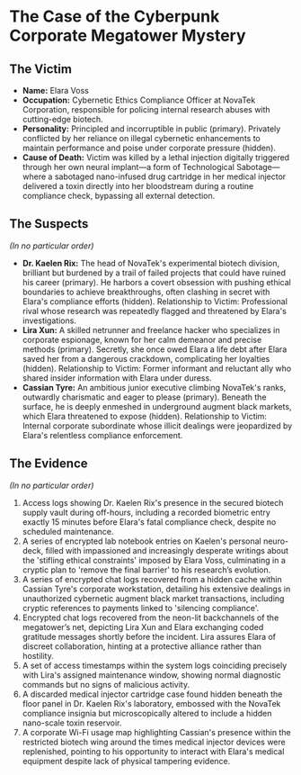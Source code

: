 # The Case of the Cyberpunk Corporate Megatower Mystery

## The Victim
- **Name:** Elara Voss
- **Occupation:** Cybernetic Ethics Compliance Officer at NovaTek Corporation, responsible for policing internal research abuses with cutting-edge biotech.
- **Personality:** Principled and incorruptible in public (primary). Privately conflicted by her reliance on illegal cybernetic enhancements to maintain performance and poise under corporate pressure (hidden).
- **Cause of Death:** Victim was killed by a lethal injection digitally triggered through her own neural implant—a form of Technological Sabotage—where a sabotaged nano-infused drug cartridge in her medical injector delivered a toxin directly into her bloodstream during a routine compliance check, bypassing all external detection.

## The Suspects
*(In no particular order)*
- **Dr. Kaelen Rix:** The head of NovaTek's experimental biotech division, brilliant but burdened by a trail of failed projects that could have ruined his career (primary). He harbors a covert obsession with pushing ethical boundaries to achieve breakthroughs, often clashing in secret with Elara's compliance efforts (hidden). Relationship to Victim: Professional rival whose research was repeatedly flagged and threatened by Elara's investigations.
- **Lira Xun:** A skilled netrunner and freelance hacker who specializes in corporate espionage, known for her calm demeanor and precise methods (primary). Secretly, she once owed Elara a life debt after Elara saved her from a dangerous crackdown, complicating her loyalties (hidden). Relationship to Victim: Former informant and reluctant ally who shared insider information with Elara under duress.
- **Cassian Tyre:** An ambitious junior executive climbing NovaTek's ranks, outwardly charismatic and eager to please (primary). Beneath the surface, he is deeply enmeshed in underground augment black markets, which Elara threatened to expose (hidden). Relationship to Victim: Internal corporate subordinate whose illicit dealings were jeopardized by Elara's relentless compliance enforcement.

## The Evidence
*(In no particular order)*
1. Access logs showing Dr. Kaelen Rix's presence in the secured biotech supply vault during off-hours, including a recorded biometric entry exactly 15 minutes before Elara's fatal compliance check, despite no scheduled maintenance.
2. A series of encrypted lab notebook entries on Kaelen's personal neuro-deck, filled with impassioned and increasingly desperate writings about the 'stifling ethical constraints' imposed by Elara Voss, culminating in a cryptic plan to 'remove the final barrier' to his research’s evolution.
3. A series of encrypted chat logs recovered from a hidden cache within Cassian Tyre's corporate workstation, detailing his extensive dealings in unauthorized cybernetic augment black market transactions, including cryptic references to payments linked to 'silencing compliance'.
4. Encrypted chat logs recovered from the neon-lit backchannels of the megatower’s net, depicting Lira Xun and Elara exchanging coded gratitude messages shortly before the incident. Lira assures Elara of discreet collaboration, hinting at a protective alliance rather than hostility.
5. A set of access timestamps within the system logs coinciding precisely with Lira's assigned maintenance window, showing normal diagnostic commands but no signs of malicious activity.
6. A discarded medical injector cartridge case found hidden beneath the floor panel in Dr. Kaelen Rix's laboratory, embossed with the NovaTek compliance insignia but microscopically altered to include a hidden nano-scale toxin reservoir.
7. A corporate Wi-Fi usage map highlighting Cassian's presence within the restricted biotech wing around the times medical injector devices were replenished, pointing to his opportunity to interact with Elara's medical equipment despite lack of physical tampering evidence.